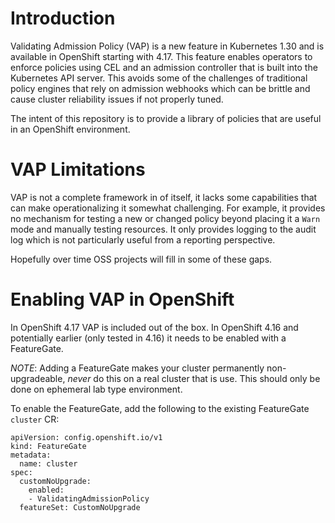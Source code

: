 # Introduction

Validating Admission Policy (VAP) is a new feature in Kubernetes 1.30 and is available in OpenShift starting with 4.17. This
feature enables operators to enforce policies using CEL and an admission controller that is built into the
Kubernetes API server. This avoids some of the challenges of traditional policy engines that rely on
admission webhooks which can be brittle and cause cluster reliability issues if not properly tuned.

The intent of this repository is to provide a library of policies that are useful in an OpenShift environment.

# VAP Limitations

VAP is not a complete framework in of itself, it lacks some capabilities that can make operationalizing it
somewhat challenging. For example, it provides no mechanism for testing a new or changed policy beyond placing
it a `Warn` mode and manually testing resources. It only provides logging to the audit log which is not
particularly useful from a reporting perspective.

Hopefully over time OSS projects will fill in some of these gaps.

# Enabling VAP in OpenShift

In OpenShift 4.17 VAP is included out of the box. In OpenShift 4.16 and potentially earlier (only tested in 4.16)
it needs to be enabled with a FeatureGate.

*NOTE*: Adding a FeatureGate makes your cluster permanently non-upgradeable, *never* do this on a real cluster that is use. This
should only be done on ephemeral lab type environment.

To enable the FeatureGate, add the following to the existing FeatureGate `cluster` CR:

```
apiVersion: config.openshift.io/v1
kind: FeatureGate
metadata:
  name: cluster
spec:
  customNoUpgrade:
    enabled:
    - ValidatingAdmissionPolicy
  featureSet: CustomNoUpgrade
```
